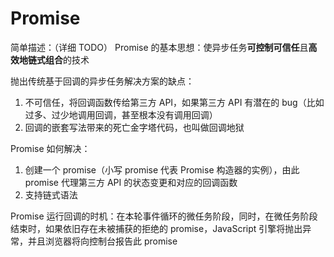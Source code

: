 # Promise

简单描述：（详细 TODO）
Promise 的基本思想：使异步任务**可控制可信任**且**高效地链式组合**的技术

抛出传统基于回调的异步任务解决方案的缺点：

1. 不可信任，将回调函数传给第三方 API，如果第三方 API 有潜在的 bug（比如过多、过少地调用回调，甚至根本没有调用回调）
2. 回调的嵌套写法带来的死亡金字塔代码，也叫做回调地狱

Promise 如何解决：

1. 创建一个 promise（小写 promise 代表 Promise 构造器的实例），由此 promise 代理第三方 API 的状态变更和对应的回调函数
2. 支持链式语法

Promise 运行回调的时机：在本轮事件循环的微任务阶段，同时，在微任务阶段结束时，如果依旧存在未被捕获的拒绝的 promise，JavaScript 引擎将抛出异常，并且浏览器将向控制台报告此 promise
